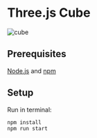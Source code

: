 # Three.js Cube

![cube](https://user-images.githubusercontent.com/53351370/79636549-29300a80-8181-11ea-821b-80198c70d6f9.gif)

## Prerequisites

[Node.js](https://nodejs.org/) and [npm](https://www.npmjs.com/)

## Setup

Run in terminal:
```
npm install
npm run start
```
